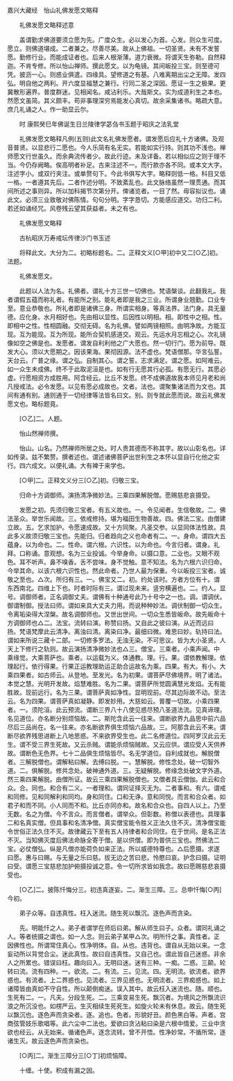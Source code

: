 <!-- { "loadSidebar": true } -->
嘉兴大藏经　怡山礼佛发愿文略释


　　礼佛发愿文略释述意

　　盖谓勤求佛道要须立愿为先。广度众生。必以发心为首。心发。则众生可度。愿立。则佛道堪成。二者兼之。尽善尽美。故从上佛祖。一切圣贤。未有不发誓愿。勤修行业。而能成证者也。后来人根渐薄。道力衰微。将谓天生弥勒。自然释迦。不肯专修。所以怡山禅师。撰此愿文。以为龟镜。其间皈投三宝。则至德可凭。披沥一心。则惑业俱遣。四缘具。望修道之有基。八难离期出尘之无障。发四弘。明自他之两利。开六度显福慧之兼行。行同二圣之深因。愿证一生之极果。更冀散形遍界。普度群迷。见相闻名。咸沾利乐。大哉斯文。实为成道利生之本也。然愿文虽简。其义颇丰。苟非事理深穷焉能发心真切。故余采集诸书。略疏大意。庶几礼诵之人。作一助显云尔。

　　时
康熙癸巳年佛诞生日兰陵律学苾刍书玉题于昭庆之法乳堂

　　礼佛发愿文略释凡例(五则)此文名礼佛发愿者。谓发愿后应礼十方诸佛。及观音普贤。以显悲行二愿也。今人乐简有名无实。若能如实行持。则其功不浅也。禅师愿文行世虽久。而余典流传者少。故此行迹。未及详备。若以相似应之则于理不当。今仍存阙略。俟高明者补足。古来注述不一。而行款亦各不同。或本文大字。注述字小。或双行夹注。或单赘句下。今此书俱写大字。略释则低一格。科目又低一格。一者遵其先后。二者作述分明。不致紊乱也。此文脉络虽然一理贯通。而其间所述之事则异。所以加科揭节次第分开。俾诸览者。一目了然。毋容拟议也。诵此文。必须三业致敬对佛陈情。句句分明。字字恳切。方能感应道交。功归二利。若还如诵经咒。风卷残云望其获益者。未之有也。

　　礼佛发愿文略释

　　古杭昭庆万寿戒坛传律沙门书玉述

　　将释此文。大分为二。初略标题名。二。正释文义[○甲]初中又二[○乙]初。法题。

　　礼佛发愿文。

　　此题以人法为名。礼佛者。谓礼十方三世一切佛也。梵语槃谈。此翻我礼。我者谓假五蕴而称礼者。有能所之别。能礼者即是我之三业。所谓身业翘勤。口业专至。意业恭敬也。所礼者即是诸佛三身。所谓实相身。等真法界。法门身。具无量德。应化身。水月相好也。先由相以显性。后因性以明相。相。即性中之相。性。即相中之性。性相圆融。交彻无碍。名为礼佛。譬如两镜相照。由明净故。方能互现。互为能现。互为所现。能所合契机感道交。观云。先运水月忘相之心。次礼镜像如空之佛是也。发愿者。谓发自利利他之广大愿也。然一切行门。愿为前导。既发大心。须以大愿期之。因该果海。果彻因源。法不虚也。梵语僧那。华言弘誓。天台云。广普之缘。谓之弘。自制其心。谓之誓。志求满足。谓之愿。如阿难云。如一众生未成佛。终不于此取泥洹是也。如有行无愿其行必孤。有愿无行。其愿必虚。行愿相资方成胜用。阿含经云。比丘不发愿。终不成佛道故我本师见月老和尚凡授戒法。必令发愿。以见有愿必成故也。文者。法也。谓聚集诸法而为文也。其间有通有别。通则通于一切经律等法皆名曰文。别。则专就此愿而说。故云礼佛发愿文也。略标题竟。

　　[○乙]二。人题。

　　怡山然禅师撰。

　　怡山。山名。乃然禅师所居之处。时人贵其德而不称其字。故以山彰名也。详如传录。兹不繁赘。撰者述也。谓述诸佛菩萨出世利生之本怀以显自行化他之实行。四六成文。以便礼诵。大有裨于来学也。

　　[○甲]二。正释文义分三[○乙]初。归敬三宝。

　　归命十方调御师。演扬清净微妙法。三乘四果解脱僧。愿赐慈悲哀摄受。

　　发愿之初。先须归敬三宝者。有五义故也。一。令见闻者。生信敬故。二。佛法圣众。举世乐闻故。三。依戒修持。堪为福田生物善故。四。佛法二宝。由僧建立故。五。乞求加护。令愿速成故。又十方同聚。凡圣交参。以显同体法性故。具此多义故须归敬三宝也。先能归。归者趋向之义也命者有二。一。身命。谓四大五蕴身。以为命也。二。性命。谓六根。六识性。以为命也。今言归者。谓身。礼拜。口称诵。意观想。名为三业投诚。今举身命。以摄口意。二业也。又眼不观色。耳不听声。鼻不嗅香。舌不尝味。身不觉触。意不知法。名为六根六识归命。今举其命。以该六根六识性也。然此命者。乃世人最为保重。今以皈投三宝者。诚敬之至也。△次。所归有三。一。佛宝又二。初。约处该时。方者方位有十。谓东西南北。四维上下也。时者时际有三。谓过现未来。竖穷横遍也。二。约人。显号。调御师者。正名调御丈夫。谓佛有十种通号此乃十号中之一也。调。谓调伏。御谓制御。授法曰师。谓如来具大丈夫力用。而说种种妙法。调伏制御一切众生。令离垢染得大涅槃。故名调御师也。又世出世间。一切众生悉皆皈命。故先皈命十方调御师也△二。法宝。流转曰演。称赞曰扬。又自此之彼曰演。从近而远曰扬。梵语梵摩此云清净。离浊曰清。离染曰净。最细曰微。难思曰妙。轨持曰法。谓如来所说三藏十二部。一切修多罗法。无浊无染。不可思议。皆为大小圣贤。人天上下修行之轨则。故云演扬清净微妙法也△三。僧宝。三乘者。小乘声闻。中乘缘觉。大乘菩萨也。乘者。以运载为义。体通教。理。行。果。谓依教解理。依理起行。依行得果。行果正运教理助运正助合运故名为乘。四果。有大。有小。大乘四果者。如古师云。从登地。至发光。名为初果。谓菩萨尽佛境界。明了诸法。本觉之慧。光明开发故。焰慧难胜。名为二果。谓菩萨所觉圆满慧光发焰。无有能胜故。现前远行。名为三果。谓菩萨真如净性。显明现前。尽其边际故不动。至法云。名为四果。谓菩萨真如凝静。即发妙用。大慈如云。普覆一切故。小乘四果者。一。须陀洹。此云预流。谓断三界八十八使见惑尽预八圣道法流。见真谛理。名见道位。亦名断分别烦恼故。二。斯陀含此云一往来。谓断欲界九品思中前六品尽后三品尚在。名一往来。亦名断欲界俱生烦恼六品故。三。阿那含此云不来。谓断尽欲界残思进断上八地思惑。不来欲界受生也。此二名修道位。四阿罗汉此云无生。谓不受三界生死故。又云杀贼。谓能杀烦恼贼故。又云应供。谓应受人天供养故。谓断色无色界。七十二品俱生烦恼皆尽。名无学道位。自利成就也。解脱僧者。三解脱僧也。谓解粘曰解。去缚曰脱。一。慧解脱。修性念处。破一切智外道。二。俱解脱。修共念处。破神通外道。三。无疑解脱。修缘念处破文字外道。然三乘四果解脱。由僧所证。故云三乘四果解脱僧也。又僧者具云僧伽。此云和合众。合。同也。和合有二义。一者理和。谓同证择灭无为。二者事和。有六。谓戒和同修。见和同解利和同均。身和同住。口和无诤。意和同悦。而言和合众者。如君子和而不同。小人同而不和。比丘亦同亦和。故名和合众也。自四人以上。乃至无数。名之为僧。今不言众。而言僧者。谓举众。但彰数。称僧以表德也。具理事二和名真实僧。但具事和名清净僧。真实僧宝能令胜义正法久住不灭。清净僧宝能令世俗正法久住不灭。故律藏云下至有五人持律者和合同住。在于世间。是名正法不灭。当知佛灭度后佛法命脉全寄于僧。是以供僧。即为普供三宝也。然佛法二宝。必仗僧弘。纵是凡僧亦能荷负如来正法。所以威德特尊也。△后愿摄。求遂曰愿。惠与曰赐。与无量之乐曰慈。拔无边之苦曰悲。怜愍曰哀。护念曰摄。证明曰受。谓愿三宝慈悲加护俯摄投诚之意。令一切所求皆如我念。故曰愿赐慈悲哀摄受也。

　　[○乙]二。披陈忏悔分三。初违真逐妄。二。渐生三障。三。总申忏悔[○丙]今初。

　　弟子众等。自违真性。枉入迷流。随生死以飘沉。逐色声而贪染。

　　先。明能忏之人。弟子者谓学在师后曰弟。解从师生曰子。众者。谓同礼诵之人。等者统摄之谓也。如一人念。则云弟子某甲△次。明所忏之事。真性者。正因佛性也。所谓常住真心。性净明体。自。从也。违背也。谓自从无始以来。一念妄动所以背觉合尘。迷此真性。故曰自违真性。又自己也。谓此皆自己迷惑。非余人之所累也。错误曰枉。趣向曰入。无明曰迷。迷有三种。一痴。二惑。三颠。轮转曰流。流有四种。一。欲流。二。有流。三。见流。四。无明流。欲流者。欲界惑也。有流者。上二界惑也。见流者。三界见惑也。无明流者。三界痴惑也。如上诸障皆由真如不守自性。所以颠倒痴迷。误入其中。故云枉入迷流也。随。顺也。生死有二。一。凡夫。分段生死。二。三乘变易生死。飘沉者。为境风之所飘流识浪之所沉没也。如楞严云。生灭相续生死死生。如旋火轮未有休息。故云。随生死以飘沉也。逐色声而贪染者。逐。追也。色者。形貌好丑。颜色黑白等。声者。宫商弦管妓乐歌唱等。此六尘中二法也。爱欲曰贪沾粘曰染是六根中情爱。三业中贪欲也经云。从无始来。循诸色声。逐念流转。曾不开悟。性净妙常。不循所常。逐诸生灭。故云逐色声而贪染也。

　　[○丙]二。渐生三障分三[○丁]初烦恼障。

　　十缠。十使。积成有漏之因。

